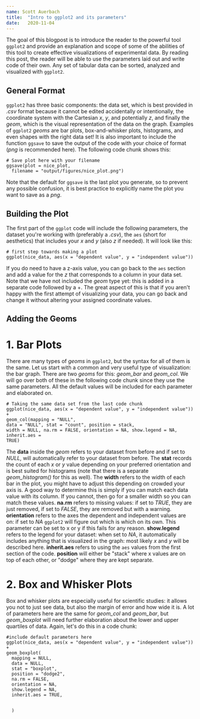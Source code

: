 ```yaml
---
name: Scott Auerbach
title:  "Intro to ggplot2 and its parameters"
date:   2020-11-04
---
```

The goal of this blogpost is to introduce the reader to the powerful tool `ggplot2`
and provide an explanation and scope of some of the abilities of this tool to create effective
visualizations of experimental data. By reading this post, the reader will be
able to use the parameters laid out and write code of their own. Any set of tabular data can be sorted, analyzed and visualized with `ggplot2`.

## General Format

`ggplot2` has three basic components: the data set, which is best provided in
*.csv* format because it cannot be edited accidentally or intentionally, the
coordinate system with the Cartesian *x*, *y*, and potentially *z*, and finally the *geom*, which is the visual representation of the data on the graph. Examples of `ggplot2` *geoms* are bar plots, box-and-whisker plots, histograms, and even shapes with the right data set! It is also important to include the function `ggsave` to save the output of the code with your choice of format (*png* is recommended here). The following code chunk shows this:

```{r save-plot-with-ggsave}
# Save plot here with your filename
ggsave(plot = nice_plot,
  filename = "output/figures/nice_plot.png")
```
Note that the default for `ggsave` is the last plot you generate, so to prevent
any possible confusion, it is best practice to explicitly name the plot you want
to save as a *png*.

## Building the Plot

The first part of the `ggplot` code will include the following parameters, the
dataset you're working with (preferably a *.csv*), the `aes` (short for aesthetics) that includes your *x* and *y* (also *z* if needed). It will look like this:

```{r plot}
# first step towards making a plot
ggplot(nice_data, aes(x = "dependent value", y = "independent value"))
```
If you do need to have a z-axis value, you can go back to the `aes` section and add a value for the *z* that corresponds to a column in your data set. Note that we have not included the *geom* type yet: this is added in a separate code followed by a +. The great aspect of this is that if you aren't happy with the first attempt of visualizing your data, you can go back and change it without altering your assigned coordinate values.

## Adding the Geoms
# 1. Bar Plots

There are many types of *geoms* in `ggplot2`, but the syntax for all of them is
the same. Let us start with a common and very useful type of visualization: the
bar graph. There are two *geoms* for this: *geom_bar* and *geom_col*. We will
go over both of these in the following code chunk since they use the same parameters. All the default values will be included
for each parameter and elaborated on.

```{r make-bar-plot}
# Taking the same data set from the last code chunk
ggplot(nice_data, aes(x = "dependent value", y = "independent value")) +
geom_col(mapping = "NULL",
data = "NULL", stat = "count", position = stack,
width = NULL, na.rm = FALSE, orientation = NA, show.legend = NA, inherit.aes =
TRUE)
```
The **data** inside the *geom* refers to your dataset from before
and if set to *NULL*, will automatically refer to your dataset
from before. The **stat** records the count of each *x* or *y* value depending on your preferred orientation and is best suited for histograms (note that there is a separate *geom_histogram()* for this as well). The **width** refers to the width of each bar in the plot, you might have to adjust this depending on crowded your axis is. A good way to determine this is simply if you can match each data value with its column. If you cannot, then go for a smaller width so you can match these values. **na.rm** refers to missing values: if set to *TRUE*, they are just removed, if set to *FALSE*, they are removed but with a warning. **orientation** refers to the axes the dependent and independent values are on: if set to *NA* `ggplot2` will figure out which is which on its own. This parameter can be set to x or y if this fails for any reason. **show.legend** refers to the legend for your dataset: when set to *NA*, it automatically includes anything that is visualized in the graph: most likely *x* and *y* will be described here. **inherit.aes** refers to using the `aes` values from the first section of the code. **position** will either be "stack" where x values are on top of each other, or "dodge" where they are kept separate. 

# 2. Box and Whisker Plots

Box and whisker plots are especially useful for scientific studies: it allows you not to just see data, but also the margin of error and how wide it is. A lot of parameters here
are the same for *geom_col* and *geom_bar*, but *geom_boxplot* will need further elaboration about the lower and upper quartiles of data. Again, let's do this in a code
chunk:

```{r box-and-whisker-plot}
#include default parameters here
ggplot(nice_data, aes(x = "dependent value", y = "independent value")) +
geom_boxplot(
  mapping = NULL,
  data = NULL,
  stat = "boxplot",
  position = "dodge2",
  na.rm = FALSE,
  orientation = NA,
  show.legend = NA,
  inherit.aes = TRUE,


  )
```
